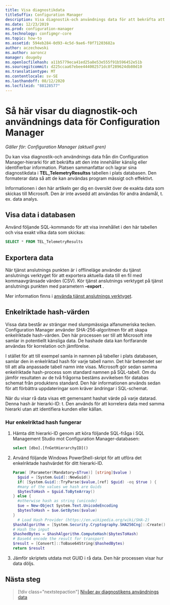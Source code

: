 ```yaml
---
title: Visa diagnostikdata
titleSuffix: Configuration Manager
description: Visa diagnostik-och användnings data för att bekräfta att din Configuration Manager-hierarki inte innehåller känslig information.
ms.date: 12/23/2019
ms.prod: configuration-manager
ms.technology: configmgr-core
ms.topic: how-to
ms.assetid: 594eb284-0d93-4c5d-9ae6-f0f71203682a
author: aczechowski
ms.author: aaroncz
manager: dougeby
ms.openlocfilehash: a11b5779eca41ed25a8e53e555f91b596452e51b
ms.sourcegitcommit: d225ccaa67ebee444002571dc8f289624db80d10
ms.translationtype: MT
ms.contentlocale: sv-SE
ms.lasthandoff: 08/12/2020
ms.locfileid: "88128577"
---
```

# <a name="how-to-view-diagnostics-and-usage-data-for-configuration-manager"></a>Så här visar du diagnostik-och användnings data för Configuration Manager

*Gäller för: Configuration Manager (aktuell gren)*

Du kan visa diagnostik-och användnings data från din Configuration Manager-hierarki för att bekräfta att den inte innehåller känslig eller identifierbar information. Platsen sammanfattar och lagrar sina diagnostikdata i **TEL_TelemetryResultss** tabellen i plats databasen. Den formaterar data så att de kan användas program mässigt och effektivt.

Informationen i den här artikeln ger dig en översikt över de exakta data som skickas till Microsoft. Den är inte avsedd att användas för andra ändamål, t. ex. data analys.  

## <a name="view-data-in-database"></a>Visa data i databasen

Använd följande SQL-kommando för att visa innehållet i den här tabellen och visa exakt vilka data som skickas:  

``` SQL
SELECT * FROM TEL_TelemetryResults
```

## <a name="export-the-data"></a>Exportera data

När tjänst anslutnings punkten är i offlineläge använder du tjänst anslutnings verktyget för att exportera aktuella data till en fil med kommaavgränsade värden (CSV). Kör tjänst anslutnings verktyget på tjänst anslutnings punkten med parametern **-export** .

Mer information finns i [använda tjänst anslutnings verktyget](../../servers/manage/use-the-service-connection-tool.md).

## <a name="one-way-hashes"></a><a name="bkmk_hashes"></a>Enkelriktade hash-värden

Vissa data består av strängar med slumpmässiga alfanumeriska tecken. Configuration Manager använder SHA-256-algoritmen för att skapa enkelriktade hash-värden. Den här processen ser till att Microsoft inte samlar in potentiellt känsliga data. De hashade data kan fortfarande användas för korrelation och jämförelse.

I stället för att till exempel samla in namnen på tabeller i plats databasen, samlar den in enkelriktad hash för varje tabell namn. Det här beteendet ser till att alla anpassade tabell namn inte visas. Microsoft gör sedan samma enkelriktade hash-process som standard namnen på SQL-tabell. Om du jämför resultaten av de två frågorna bestäms avvikelsen för databas schemat från produktens standard. Den här informationen används sedan för att förbättra uppdateringar som kräver ändringar i SQL-schemat.  

När du visar rå data visas ett gemensamt hashat värde på varje datarad. Denna hash är hierarki-ID: t. Den används för att korrelera data med samma hierarki utan att identifiera kunden eller källan.

### <a name="how-the-one-way-hash-works"></a>Hur enkelriktad hash fungerar

1. Hämta ditt hierarki-ID genom att köra följande SQL-fråga i SQL Management Studio mot Configuration Manager-databasen:

    ``` SQL
    select [dbo].[fnGetHierarchyID]()
    ```

2. Använd följande Windows PowerShell-skript för att utföra det enkelriktade hashvärdet för ditt hierarki-ID.  

    ``` PowerShell
    Param( [Parameter(Mandatory=$True)] [string]$value )  
      $guid = [System.Guid]::NewGuid()  
      if( [System.Guid]::TryParse($value,[ref] $guid) -eq $true ) {  
      #many of the values we hash are Guids  
      $bytesToHash = $guid.ToByteArray()  
    } else {  
      #otherwise hash as string (unicode)  
      $ue = New-Object System.Text.UnicodeEncoding  
      $bytesToHash = $ue.GetBytes($value)
    }  
      # Load Hash Provider (https://en.wikipedia.org/wiki/SHA-2)
    $hashAlgorithm = [System.Security.Cryptography.SHA256Cng]::Create()
    # Hash the input
    $hashedBytes = $hashAlgorithm.ComputeHash($bytesToHash)
    # Base64 encode the result for transport
    $result = [Convert]::ToBase64String($hashedBytes)
    return $result
    ```

3. Jämför skriptets utdata mot GUID i rå data. Den här processen visar hur data döljs.

## <a name="next-steps"></a>Nästa steg

> [!div class="nextstepaction"]
> [Nivåer av diagnostikens användnings data](levels-overview.md)
